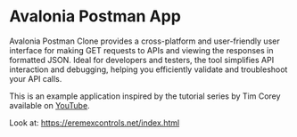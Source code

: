 # Avalonia Postman App

Avalonia Postman Clone provides a cross-platform and user-friendly user interface for making GET requests to APIs and viewing the responses in formatted JSON. Ideal for developers and testers, the tool simplifies API interaction and debugging, helping you efficiently validate and troubleshoot your API calls.  

This is an example application inspired by the tutorial series by Tim Corey available on [YouTube](https://www.youtube.com/watch?v=FUqz2LF4BUs&list=PLLWMQd6PeGY3IxROaW7Hj8KFbRPg1x7mc). 

Look at:
https://eremexcontrols.net/index.html
